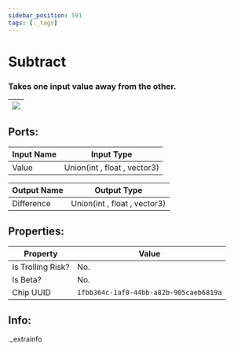 ```yaml
---
sidebar_position: 591
tags: [._tags]
---
```


# Subtract


### Takes one input value away from the other.

| ![](https://images-ext-2.discordapp.net/external/MPmIaQzlEPmgGWlgi-WxBBXt0Bjv_zWPkg1y1f_sy3s/https/www.recroomcircuits.com/image/circuit/absolute-value?width=206&height=108) |
|-----|

## Ports:

| Input Name | Input Type |
|-----------|-----------|
| Value | Union(int , float , vector3) |

| Output Name | Output Type |
|-----------|-----------|
| Difference | Union(int , float , vector3) |

## Properties:

| Property  | Value |
|-------------------|-----------|
| Is Trolling Risk? | No. |
| Is Beta? | No. |
| Chip UUID | `1fbb364c-1af0-44bb-a82b-905caeb6819a` |

## Info:
._extrainfo
